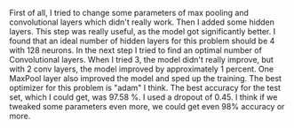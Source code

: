 First of all, I tried to change some parameters of max pooling and convolutional layers which didn't really work. Then I added some hidden layers. This step was really useful, as the model got significantly better. I found that an ideal number of hidden layers for this problem should be 4 with 128 neurons. In the next step I tried to find an optimal number of Convolutional layers. When I tried 3, the model didn't really improve, but with 2 conv layers, the model improved by approximately 1 percent. One MaxPool layer also improved the model and sped up the training. The best optimizer for this problem is "adam" I think. The best accuracy for the test set, which I could get, was 97.58 %. I used a dropout of 0.45. I think if we tweaked some parameters even more, we could get even 98% accuracy or more.